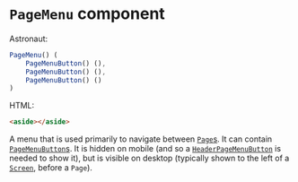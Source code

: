 # `PageMenu` component
Astronaut:
```javascript
PageMenu() (
    PageMenuButton() (),
    PageMenuButton() (),
    PageMenuButton() ()
)
```

HTML:
```html
<aside></aside>
```

A menu that is used primarily to navigate between [`Page`s](page.md). It can contain [`PageMenuButton`s](pagemenubutton.md). It is hidden on mobile (and so a [`HeaderPageMenuButton`](headerpagemenubutton.md) is needed to show it), but is visible on desktop (typically shown to the left of a [`Screen`](screen.md), before a `Page`).